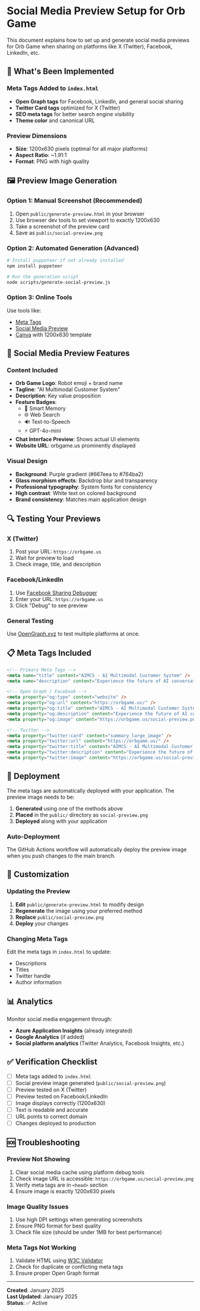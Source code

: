# Social Media Preview Setup for Orb Game

This document explains how to set up and generate social media previews for Orb Game when sharing on platforms like X (Twitter), Facebook, LinkedIn, etc.

## 🎯 What's Been Implemented

### Meta Tags Added to `index.html`
- **Open Graph tags** for Facebook, LinkedIn, and general social sharing
- **Twitter Card tags** optimized for X (Twitter)
- **SEO meta tags** for better search engine visibility
- **Theme color** and canonical URL

### Preview Dimensions
- **Size**: 1200x630 pixels (optimal for all major platforms)
- **Aspect Ratio**: ~1.91:1
- **Format**: PNG with high quality

## 🖼️ Preview Image Generation

### Option 1: Manual Screenshot (Recommended)
1. Open `public/generate-preview.html` in your browser
2. Use browser dev tools to set viewport to exactly 1200x630
3. Take a screenshot of the preview card
4. Save as `public/social-preview.png`

### Option 2: Automated Generation (Advanced)
```bash
# Install puppeteer if not already installed
npm install puppeteer

# Run the generation script
node scripts/generate-social-preview.js
```

### Option 3: Online Tools
Use tools like:
- [Meta Tags](https://metatags.io/)
- [Social Media Preview](https://www.bannerbear.com/tools/social-media-preview/)
- [Canva](https://www.canva.com/) with 1200x630 template

## 📱 Social Media Preview Features

### Content Included
- **Orb Game Logo**: Robot emoji + brand name
- **Tagline**: "AI Multimodal Customer System"
- **Description**: Key value proposition
- **Feature Badges**: 
  - 🧠 Smart Memory
  - 🌐 Web Search
  - 🔊 Text-to-Speech
  - ⚡ GPT-4o-mini
- **Chat Interface Preview**: Shows actual UI elements
- **Website URL**: orbgame.us prominently displayed

### Visual Design
- **Background**: Purple gradient (#667eea to #764ba2)
- **Glass morphism effects**: Backdrop blur and transparency
- **Professional typography**: System fonts for consistency
- **High contrast**: White text on colored background
- **Brand consistency**: Matches main application design

## 🔍 Testing Your Previews

### X (Twitter)
1. Post your URL: `https://orbgame.us`
2. Wait for preview to load
3. Check image, title, and description

### Facebook/LinkedIn
1. Use [Facebook Sharing Debugger](https://developers.facebook.com/tools/debug/)
2. Enter your URL: `https://orbgame.us`
3. Click "Debug" to see preview

### General Testing
Use [OpenGraph.xyz](https://www.opengraph.xyz/) to test multiple platforms at once.

## 📋 Meta Tags Included

```html
<!-- Primary Meta Tags -->
<meta name="title" content="AIMCS - AI Multimodal Customer System" />
<meta name="description" content="Experience the future of AI conversation..." />

<!-- Open Graph / Facebook -->
<meta property="og:type" content="website" />
<meta property="og:url" content="https://orbgame.us/" />
<meta property="og:title" content="AIMCS - AI Multimodal Customer System" />
<meta property="og:description" content="Experience the future of AI conversation..." />
<meta property="og:image" content="https://orbgame.us/social-preview.png" />

<!-- Twitter -->
<meta property="twitter:card" content="summary_large_image" />
<meta property="twitter:url" content="https://orbgame.us/" />
<meta property="twitter:title" content="AIMCS - AI Multimodal Customer System" />
<meta property="twitter:description" content="Experience the future of AI conversation..." />
<meta property="twitter:image" content="https://orbgame.us/social-preview.png" />
```

## 🚀 Deployment

The meta tags are automatically deployed with your application. The preview image needs to be:

1. **Generated** using one of the methods above
2. **Placed** in the `public/` directory as `social-preview.png`
3. **Deployed** along with your application

### Auto-Deployment
The GitHub Actions workflow will automatically deploy the preview image when you push changes to the main branch.

## 🎨 Customization

### Updating the Preview
1. **Edit** `public/generate-preview.html` to modify design
2. **Regenerate** the image using your preferred method
3. **Replace** `public/social-preview.png`
4. **Deploy** your changes

### Changing Meta Tags
Edit the meta tags in `index.html` to update:
- Descriptions
- Titles
- Twitter handle
- Author information

## 📊 Analytics

Monitor social media engagement through:
- **Azure Application Insights** (already integrated)
- **Google Analytics** (if added)
- **Social platform analytics** (Twitter Analytics, Facebook Insights, etc.)

## ✅ Verification Checklist

- [ ] Meta tags added to `index.html`
- [ ] Social preview image generated (`public/social-preview.png`)
- [ ] Preview tested on X (Twitter)
- [ ] Preview tested on Facebook/LinkedIn
- [ ] Image displays correctly (1200x630)
- [ ] Text is readable and accurate
- [ ] URL points to correct domain
- [ ] Changes deployed to production

## 🆘 Troubleshooting

### Preview Not Showing
1. Clear social media cache using platform debug tools
2. Check image URL is accessible: `https://orbgame.us/social-preview.png`
3. Verify meta tags are in `<head>` section
4. Ensure image is exactly 1200x630 pixels

### Image Quality Issues
1. Use high DPI settings when generating screenshots
2. Ensure PNG format for best quality
3. Check file size (should be under 1MB for best performance)

### Meta Tags Not Working
1. Validate HTML using [W3C Validator](https://validator.w3.org/)
2. Check for duplicate or conflicting meta tags
3. Ensure proper Open Graph format

---

**Created**: January 2025  
**Last Updated**: January 2025  
**Status**: ✅ Active 